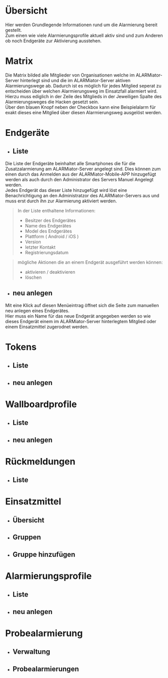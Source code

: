 # Übersicht
  Hier werden Grundlegende Informationen rund um die Alarmierung bereit gestellt.  
  Zum einen wie viele Alarmierungsprofile aktuell aktiv sind und zum Anderen ob noch Endgeräte zur Aktivierung ausstehen.
  
# Matrix
Die Matrix bilded alle Mitglieder von Organisationen welche im ALARMiator-Server hinterlegt sind und die im ALARMiator-Server aktiven Alarmierungswege ab. Dadurch ist es möglich für jedes Mitglied seperat zu entscheiden über welchen Alarmierungsweg im Einsatzfall alarmiert wird.  
Hierzu muss ediglich in der Zeile des Mitglieds in der Jeweiligen Spalte des Alarmierungsweges die Hacken gesetzt sein.  
Über den blauen Knopf neben der Checkbox kann eine Beispielalarm für exakt dieses eine Mitglied über diesen Alarmierungsweg ausgelöst werden.

# Endgeräte
* ## Liste
Die Liste der Endgeräte beinhaltet alle Smartphones die für die Zusatzalarmierung am ALARMiator-Server angelegt sind. Dies können zum einen durch das Anmelden aus der ALARMiator-Mobile-APP hinzugefügt werden als auch durch den Administrator des Servers Manuel Angelegt werden.  
Jedes Endgerät das dieser Liste hinzugefügt wird löst eine Benachrichtigung an den Administratzor des ALARMiator-Servers aus und muss erst durch ihn zur Alarmierung aktiviert werden.  
>In der Liste enthaltene Informationen:
>- Besitzer des Endgerätes
>- Name des Endgerätes
>- Model des Endgerätes
>- Plattform ( Android / iOS )
>- Version
>- letzter Kontakt
>- Registrierungsdatum  

>mögliche Aktionen die an einem Endgerät ausgeführt werden können:
>- aktivieren / deaktivieren
>- löschen

* ## neu anlegen
Mit eine Klick auf diesen Menüeintrag öffnet sich die Seite zum manuellen neu anlegen eines Endgerätes.  
Hier muss ein Name für das neue Endgerät angegeben werden so wie dieses Endgerät einem im ALARMiator-Server hinterlegtem Mitglied oder einem Einsatzmittel zugerodnet werden.

# Tokens
* ## Liste

* ## neu anlegen

# Wallboardprofile
* ## Liste
* ## neu anlegen

# Rückmeldungen
* ## Liste

# Einsatzmittel
* ## Übersicht
* ## Gruppen
* ## Gruppe hinzufügen

# Alarmierungsprofile
* ## Liste
* ## neu anlegen

# Probealarmierung
* ## Verwaltung
* ## Probealarmierungen